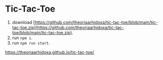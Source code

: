 # Tic-Tac-Toe

1. download [https://github.com/theoriaarhidoxa/tic-tac-toe/blob/main/tic-tac-toe.zip](https://github.com/theoriaarhidoxa/tic-tac-toe/blob/main/tic-tac-toe.zip).
2. run `npm i`.
3. run `npm run start`.

https://theoriaarhidoxa.github.io/tic-tac-toe/
